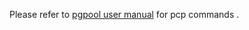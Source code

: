 Please refer to [pgpool user manual](http://www.pgpool.net/docs/pgpool-II-2.3/pgpool-en.html) for pcp commands .
